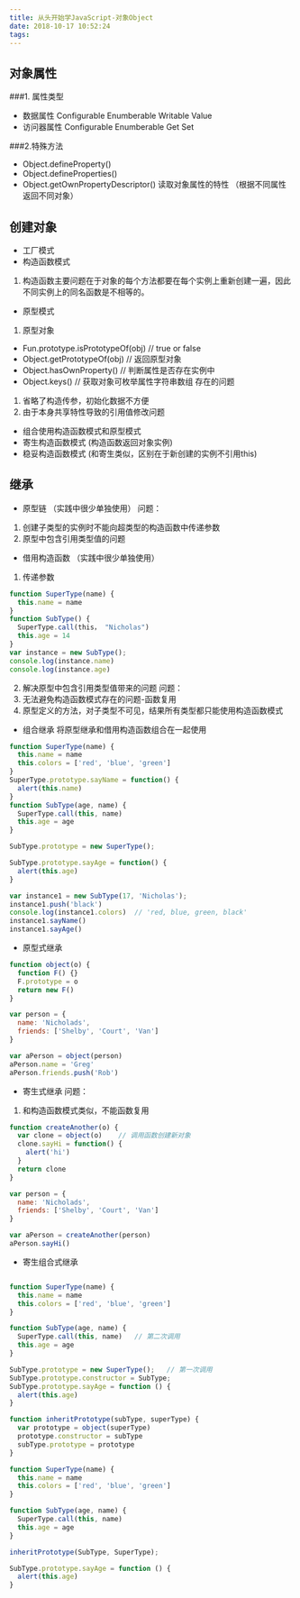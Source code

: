 ```yaml
---
title: 从头开始学JavaScript-对象Object
date: 2018-10-17 10:52:24
tags:
---
```


## 对象属性
###1. 属性类型
- 数据属性 Configurable Enumberable Writable Value
- 访问器属性 Configurable Enumberable  Get Set

###2.特殊方法
- Object.defineProperty()
- Object.defineProperties()
- Object.getOwnPropertyDescriptor() 读取对象属性的特性 （根据不同属性返回不同对象）

## 创建对象
- 工厂模式
- 构造函数模式
1. 构造函数主要问题在于对象的每个方法都要在每个实例上重新创建一遍，因此不同实例上的同名函数是不相等的。
- 原型模式
1. 原型对象
- Fun.prototype.isPrototypeOf(obj)   // true or false
- Object.getPrototypeOf(obj) // 返回原型对象
- Object.hasOwnProperty()  // 判断属性是否存在实例中
- Object.keys()  // 获取对象可枚举属性字符串数组
存在的问题
1. 省略了构造传参，初始化数据不方便
2. 由于本身共享特性导致的引用值修改问题
- 组合使用构造函数模式和原型模式
- 寄生构造函数模式 (构造函数返回对象实例)
- 稳妥构造函数模式 (和寄生类似，区别在于新创建的实例不引用this)

## 继承

- 原型链 （实践中很少单独使用）
问题：
1. 创建子类型的实例时不能向超类型的构造函数中传递参数
2. 原型中包含引用类型值的问题
- 借用构造函数 （实践中很少单独使用）
1. 传递参数
```javascript
function SuperType(name) {
  this.name = name
}
function SubType() {
  SuperType.call(this， "Nicholas")
  this.age = 14
}
var instance = new SubType();
console.log(instance.name)
console.log(instance.age)
```
2. 解决原型中包含引用类型值带来的问题
问题：
1. 无法避免构造函数模式存在的问题-函数复用
2. 原型定义的方法，对子类型不可见，结果所有类型都只能使用构造函数模式

- 组合继承
将原型继承和借用构造函数组合在一起使用
```javascript
function SuperType(name) {
  this.name = name
  this.colors = ['red', 'blue', 'green']
}
SuperType.prototype.sayName = function() {
  alert(this.name)
}
function SubType(age, name) {
  SuperType.call(this, name)
  this.age = age
}

SubType.prototype = new SuperType();

SubType.prototype.sayAge = function() {
  alert(this.age)
}

var instance1 = new SubType(17, 'Nicholas');
instance1.push('black')
console.log(instance1.colors)  // 'red, blue, green, black'
instance1.sayName()
instance1.sayAge()

```

- 原型式继承
```javascript
function object(o) {
  function F() {}
  F.prototype = o
  return new F()
}

var person = {
  name: 'Nicholads',
  friends: ['Shelby', 'Court', 'Van']
}

var aPerson = object(person)
aPerson.name = 'Greg'
aPerson.friends.push('Rob')

```

- 寄生式继承
问题：
1. 和构造函数模式类似，不能函数复用
```javascript
function createAnother(o) {
  var clone = object(o)    // 调用函数创建新对象
  clone.sayHi = function() {
    alert('hi')
  }
  return clone    
}

var person = {
  name: 'Nicholads',
  friends: ['Shelby', 'Court', 'Van']
}

var aPerson = createAnother(person)
aPerson.sayHi()

```

- 寄生组合式继承
```javascript

function SuperType(name) {
  this.name = name
  this.colors = ['red', 'blue', 'green']
}

function SubType(age, name) {
  SuperType.call(this, name)   // 第二次调用
  this.age = age
}

SubType.prototype = new SuperType();   // 第一次调用
SubType.prototype.constructor = SubType;
SubType.prototype.sayAge = function () {
  alert(this.age)
}

function inheritPrototype(subType, superType) {
  var prototype = object(superType)
  prototype.constructor = subType
  subType.prototype = prototype
}

function SuperType(name) {
  this.name = name
  this.colors = ['red', 'blue', 'green']
}

function SubType(age, name) {
  SuperType.call(this, name)
  this.age = age
}

inheritPrototype(SubType, SuperType);

SubType.prototype.sayAge = function () {
  alert(this.age)
}
```